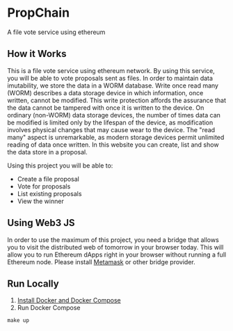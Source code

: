 # PropChain
A file vote service using ethereum

## How it Works
This is a file vote service using ethereum network. By using this service, you will be able to vote proposals sent as files. In order to maintain data imutability, we store the data in a WORM database. Write once read many (WORM) describes a data storage device in which information, once written, cannot be modified. This write protection affords the assurance that the data cannot be tampered with once it is written to the device. On ordinary (non-WORM) data storage devices, the number of times data can be modified is limited only by the lifespan of the device, as modification involves physical changes that may cause wear to the device. The "read many" aspect is unremarkable, as modern storage devices permit unlimited reading of data once written. In this website you can create, list and show the data store in a proposal.

Using this project you will be able to:

- Create a file proposal
- Vote for proposals
- List existing proposals
- View the winner

## Using Web3 JS
In order to use the maximum of this project, you need a bridge that allows you to visit the distributed web of tomorrow in your browser today. This will allow you to run Ethereum dApps right in your browser without running a full Ethereum node. Please install [Metamask](https://github.com/MetaMask/metamask-extension) or other bridge provider.

## Run Locally
1) [Install Docker and Docker Compose](https://docs.docker.com/compose/install/)
2) Run Docker Compose
```
make up
```
